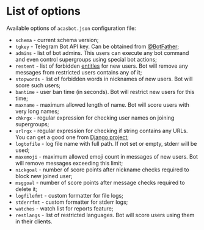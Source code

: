 List of options
==============================

Available options of `acasbot.json` configuration file:

 * `schema` - current schema version;
 * `tgkey` - Telegram Bot API key. Can be obtained from [@BotFather](https://t.me/BotFather);
 * `admins` - list of bot admins. This users can execute any bot command and even control supergroups using special bot actions;
 * `restent` - list of forbidden [entitles](https://core.telegram.org/bots/api#messageentity) for new users. Bot will remove any messages from restricted users contains any of it;
 * `stopwords` - list of forbidden words in nicknames of new users. Bot will score such users;
 * `bantime` - user ban time (in seconds). Bot will restrict new users for this time;
 * `maxname` - maximum allowed length of name. Bot will score users with very long names;
 * `chkrgx` - regular expression for checking user names on joining supergroups;
 * `urlrgx` - regular expression for checking if string contains any URLs. You can get a good one from [Django project](https://github.com/django/django/blob/stable/1.3.x/django/core/validators.py#L45);
 * `logtofile` - log file name with full path. If not set or empty, stderr will be used;
 * `maxemoji` - maximum allowed emoji count in messages of new users. Bot will remove messages exceeding this limit;
 * `nickgoal` - number of score points after nickname checks required to block new joined user;
 * `msggoal` - number of score points after message checks required to delete it;
 * `logfilefmt` - custom formatter for file logs;
 * `stderrfmt` - custom formatter for stderr logs;
 * `watches` - watch list for reports feature;
 * `restlangs` - list of restricted languages. Bot will score users using them in their clients.
